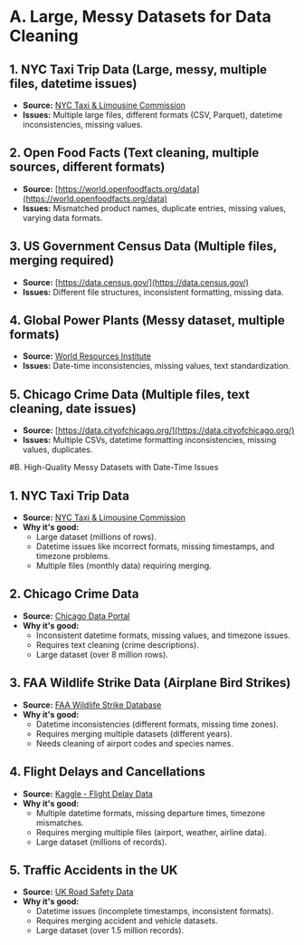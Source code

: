 # A. Large, Messy Datasets for Data Cleaning

## 1. NYC Taxi Trip Data (Large, messy, multiple files, datetime issues)
- **Source:** [NYC Taxi & Limousine Commission](https://www.nyc.gov/site/tlc/about/tlc-trip-record-data.page)
- **Issues:** Multiple large files, different formats (CSV, Parquet), datetime inconsistencies, missing values.

## 2. Open Food Facts (Text cleaning, multiple sources, different formats)
- **Source:** [https://world.openfoodfacts.org/data](https://world.openfoodfacts.org/data)
- **Issues:** Mismatched product names, duplicate entries, missing values, varying data formats.

## 3. US Government Census Data (Multiple files, merging required)
- **Source:** [https://data.census.gov/](https://data.census.gov/)
- **Issues:** Different file structures, inconsistent formatting, missing data.

## 4. Global Power Plants (Messy dataset, multiple formats)
- **Source:** [World Resources Institute](https://datasets.wri.org/dataset/globalpowerplantdatabase)
- **Issues:** Date-time inconsistencies, missing values, text standardization.

## 5. Chicago Crime Data (Multiple files, text cleaning, date issues)
- **Source:** [https://data.cityofchicago.org/](https://data.cityofchicago.org/)
- **Issues:** Multiple CSVs, datetime formatting inconsistencies, missing values, duplicates.

#B. High-Quality Messy Datasets with Date-Time Issues

## 1. NYC Taxi Trip Data  
- **Source:** [NYC Taxi & Limousine Commission](https://www.nyc.gov/site/tlc/about/tlc-trip-record-data.page)  
- **Why it's good:**  
  - Large dataset (millions of rows).  
  - Datetime issues like incorrect formats, missing timestamps, and timezone problems.  
  - Multiple files (monthly data) requiring merging.  

## 2. Chicago Crime Data  
- **Source:** [Chicago Data Portal](https://data.cityofchicago.org/Public-Safety/Crimes-_-2001-to-Present/ijzp-q8t2)  
- **Why it's good:**  
  - Inconsistent datetime formats, missing values, and timezone issues.  
  - Requires text cleaning (crime descriptions).  
  - Large dataset (over 8 million rows).  

## 3. FAA Wildlife Strike Data (Airplane Bird Strikes)  
- **Source:** [FAA Wildlife Strike Database](https://wildlife.faa.gov/home)  
- **Why it's good:**  
  - Datetime inconsistencies (different formats, missing time zones).  
  - Requires merging multiple datasets (different years).  
  - Needs cleaning of airport codes and species names.  

## 4. Flight Delays and Cancellations  
- **Source:** [Kaggle - Flight Delay Data](https://www.kaggle.com/datasets/usdot/flight-delays)  
- **Why it's good:**  
  - Multiple datetime formats, missing departure times, timezone mismatches.  
  - Requires merging multiple files (airport, weather, airline data).  
  - Large dataset (millions of records).  

## 5. Traffic Accidents in the UK  
- **Source:** [UK Road Safety Data](https://data.gov.uk/dataset/road-accidents-safety-data)  
- **Why it's good:**  
  - Datetime issues (incomplete timestamps, inconsistent formats).  
  - Requires merging accident and vehicle datasets.  
  - Large dataset (over 1.5 million records).  
